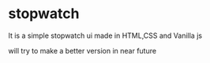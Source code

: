 # stopwatch
It is a simple stopwatch ui made in HTML,CSS and Vanilla js


will try to make a better version in near future
